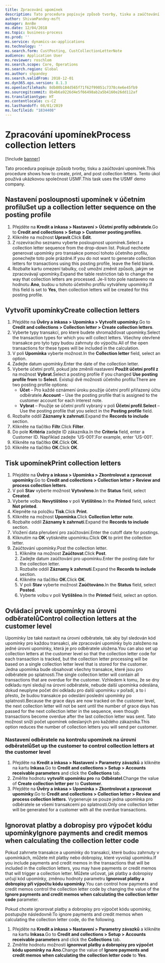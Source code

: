 ```yaml
---
title: Zpracování upomínek
description: Tato procedura popisuje způsob tvorby, tisku a zaúčtování upomínek.
author: ShivamPandey-msft
manager: AnnBe
ms.date: 12/04/2018
ms.topic: business-process
ms.prod: ''
ms.service: dynamics-ax-applications
ms.technology: ''
ms.search.form: CustPosting, CustCollectionLetterNote
audience: Application User
ms.reviewer: roschlom
ms.search.scope: Core, Operations
ms.search.region: Global
ms.author: shpandey
ms.search.validFrom: 2018-12-01
ms.dyn365.ops.version: 8.1.3
ms.openlocfilehash: 8db80b184d565f71f62f99051c7378c4e6e45fb9
ms.sourcegitcommit: 8b4b6a9226d4e5f66498ab2a5b4160e26dd112af
ms.translationtype: HT
ms.contentlocale: cs-CZ
ms.lasthandoff: 08/01/2019
ms.locfileid: "1834408"
---
```

# <a name="process-collection-letters"></a><span data-ttu-id="05304-103">Zpracování upomínek</span><span class="sxs-lookup"><span data-stu-id="05304-103">Process collection letters</span></span>

[!include [banner](../../includes/banner.md)]

<span data-ttu-id="05304-104">Tato procedura popisuje způsob tvorby, tisku a zaúčtování upomínek.</span><span class="sxs-lookup"><span data-stu-id="05304-104">This procedure shows how to create, print, and post collection letters.</span></span> <span data-ttu-id="05304-105">Tento úkol používá ukázkovou společnost USMF.</span><span class="sxs-lookup"><span data-stu-id="05304-105">This task uses the USMF demo company.</span></span>

## <a name="set-up-a-collection-letter-sequence-on-the-posting-profile"></a><span data-ttu-id="05304-106">Nastavení posloupnosti upomínek v účetním profilu</span><span class="sxs-lookup"><span data-stu-id="05304-106">Set up a collection letter sequence on the posting profile</span></span>
1. <span data-ttu-id="05304-107">Přejděte na **Kredit a inkasa > Nastavení > Účetní profily odběratele**.</span><span class="sxs-lookup"><span data-stu-id="05304-107">Go to **Credit and collections > Setup > Customer posting profiles**.</span></span>
2. <span data-ttu-id="05304-108">Klikněte na možnost **Upravit**.</span><span class="sxs-lookup"><span data-stu-id="05304-108">Click **Edit**.</span></span>
3. <span data-ttu-id="05304-109">Z rozevíracího seznamu vyberte posloupnost upomínek.</span><span class="sxs-lookup"><span data-stu-id="05304-109">Select a collection letter sequence from the drop-down list.</span></span> <span data-ttu-id="05304-110">Pokud nechcete generovat upomínky pro transakce pomocí tohoto účetního profilu, ponechejte toto pole prázdné.</span><span class="sxs-lookup"><span data-stu-id="05304-110">If you do not want to generate collection letters for transactions using this posting profile, leave the field blank.</span></span>  
4. <span data-ttu-id="05304-111">Rozbalte kartu omezení tabulky, což umožní změnit způsob, jakým se zpracovávají upomínky.</span><span class="sxs-lookup"><span data-stu-id="05304-111">Expand the table restriction tab to change the way that collection letters are processed.</span></span> <span data-ttu-id="05304-112">Je-li toto pole nastaveno na hodnotu **Ano**, budou u tohoto účetního profilu vytvářeny upomínky.</span><span class="sxs-lookup"><span data-stu-id="05304-112">If this field is set to **Yes**, then collection letters will be created for this posting profile.</span></span>  

## <a name="create-collection-letters"></a><span data-ttu-id="05304-113">Vytvořit upomínky</span><span class="sxs-lookup"><span data-stu-id="05304-113">Create collection letters</span></span>
1. <span data-ttu-id="05304-114">Přejděte na **Úvěry a inkasa > Upomínka > Vytvořit upomínky**.</span><span class="sxs-lookup"><span data-stu-id="05304-114">Go to **Credit and collections > Collection letter > Create collection letters**.</span></span>
2. <span data-ttu-id="05304-115">Vyberte typy transakcí, pro které budete shromažďovat upomínky.</span><span class="sxs-lookup"><span data-stu-id="05304-115">Select the transaction types for which you will collect letters.</span></span> <span data-ttu-id="05304-116">Všechny otevřené transakce pro tyto typy budou zahrnuty do výpočtu.</span><span class="sxs-lookup"><span data-stu-id="05304-116">All of the open transactions for these types will be included in the calculation.</span></span>  
2. <span data-ttu-id="05304-117">V poli **Upomínka** vyberte možnost.</span><span class="sxs-lookup"><span data-stu-id="05304-117">In the **Collection letter** field, select an option.</span></span>
3. <span data-ttu-id="05304-118">Zadejte datum upomínky.</span><span class="sxs-lookup"><span data-stu-id="05304-118">Enter the date of the collection letter.</span></span>
4. <span data-ttu-id="05304-119">Vyberte účetní profil, pokud jste změnili nastavení **Použít účetní profil z** na možnost **Vybrat**.</span><span class="sxs-lookup"><span data-stu-id="05304-119">Select a posting profile if you changed **Use posting profile from** to **Select**.</span></span> <span data-ttu-id="05304-120">Existují dvě možnosti účetního profilu:</span><span class="sxs-lookup"><span data-stu-id="05304-120">There are two posting profile options:</span></span>   
   - <span data-ttu-id="05304-121">**Účet** – Pro každé oznámení úroku použije účetní profil přiřazený účtu odběratele.</span><span class="sxs-lookup"><span data-stu-id="05304-121">**Account** – Use the posting profile that is assigned to the customer account for each interest note.</span></span>   
   - <span data-ttu-id="05304-122">**Vybrat** – Použije se účetní profil vybraný v poli **Účetní profil**.</span><span class="sxs-lookup"><span data-stu-id="05304-122">**Select** – Use the posting profile that you select in the **Posting profile** field.</span></span>  
5. <span data-ttu-id="05304-123">Rozbalte oddíl **Záznamy k zahrnutí**.</span><span class="sxs-lookup"><span data-stu-id="05304-123">Expand the **Records to include** section.</span></span>
6. <span data-ttu-id="05304-124">Klikněte na tlačítko **Filtr**.</span><span class="sxs-lookup"><span data-stu-id="05304-124">Click **Filter**.</span></span>
7. <span data-ttu-id="05304-125">Do pole **Kritéria** zadejte ID zákazníka.</span><span class="sxs-lookup"><span data-stu-id="05304-125">In the **Criteria** field, enter a Customer ID.</span></span> <span data-ttu-id="05304-126">Například zadejte 'US-001'.</span><span class="sxs-lookup"><span data-stu-id="05304-126">For example, enter 'US-001'.</span></span>
8. <span data-ttu-id="05304-127">Klikněte na tlačítko **OK**.</span><span class="sxs-lookup"><span data-stu-id="05304-127">Click **OK**.</span></span>
9. <span data-ttu-id="05304-128">Klikněte na tlačítko **OK**.</span><span class="sxs-lookup"><span data-stu-id="05304-128">Click **OK**.</span></span>

## <a name="print-collection-letters"></a><span data-ttu-id="05304-129">Tisk upomínek</span><span class="sxs-lookup"><span data-stu-id="05304-129">Print collection letters</span></span>
1. <span data-ttu-id="05304-130">Přejděte na **Úvěry a inkasa > Upomínka > Zkontrolovat a zpracovat upomínky**.</span><span class="sxs-lookup"><span data-stu-id="05304-130">Go to **Credit and collections > Collection letter > Review and process collection letters**.</span></span>
2. <span data-ttu-id="05304-131">V poli **Stav** vyberte možnost **Vytvořeno**.</span><span class="sxs-lookup"><span data-stu-id="05304-131">In the **Status** field, select **Created**.</span></span>
3. <span data-ttu-id="05304-132">Vyberte volbu **Nevytištěno** v poli **Vytištěno**.</span><span class="sxs-lookup"><span data-stu-id="05304-132">In the **Printed** field, select **Not printed**.</span></span>
4. <span data-ttu-id="05304-133">Klepněte na položku **Tisk**.</span><span class="sxs-lookup"><span data-stu-id="05304-133">Click **Print**.</span></span>
5. <span data-ttu-id="05304-134">Klikněte na možnost **Upomínka**.</span><span class="sxs-lookup"><span data-stu-id="05304-134">Click **Collection letter note**.</span></span>
6. <span data-ttu-id="05304-135">Rozbalte oddíl **Záznamy k zahrnutí**.</span><span class="sxs-lookup"><span data-stu-id="05304-135">Expand the **Records to include** section.</span></span>
7. <span data-ttu-id="05304-136">Vložení data přerušení pro zaúčtování.</span><span class="sxs-lookup"><span data-stu-id="05304-136">Enter the cutoff date for postings.</span></span>
8. <span data-ttu-id="05304-137">Kliknutím na **OK** vytiskněte upomínku.</span><span class="sxs-lookup"><span data-stu-id="05304-137">Click **OK** to print the collection letter.</span></span>
9. <span data-ttu-id="05304-138">Zaúčtování upomínky.</span><span class="sxs-lookup"><span data-stu-id="05304-138">Post the collection letter.</span></span>
   1. <span data-ttu-id="05304-139">Klikněte na možnost **Zaúčtovat**.</span><span class="sxs-lookup"><span data-stu-id="05304-139">Click **Post**.</span></span>
   2. <span data-ttu-id="05304-140">Zadejte datum zaúčtování pro upomínku.</span><span class="sxs-lookup"><span data-stu-id="05304-140">Enter the posting date for the collection letter.</span></span>
   3. <span data-ttu-id="05304-141">Rozbalte oddíl **Záznamy k zahrnutí**.</span><span class="sxs-lookup"><span data-stu-id="05304-141">Expand the **Records to include** section.</span></span>
   4. <span data-ttu-id="05304-142">Klikněte na tlačítko **OK**.</span><span class="sxs-lookup"><span data-stu-id="05304-142">Click **OK**.</span></span>
   5. <span data-ttu-id="05304-143">V poli **Stav** vyberte možnost **Zaúčtováno**.</span><span class="sxs-lookup"><span data-stu-id="05304-143">In the **Status** field, select **Posted**.</span></span>
   6. <span data-ttu-id="05304-144">Vyberte volbu v poli **Vytištěno**.</span><span class="sxs-lookup"><span data-stu-id="05304-144">In the **Printed** field, select an option.</span></span>

## <a name="control-collection-letters-at-the-customer-level"></a><span data-ttu-id="05304-145">Ovládací prvek upomínky na úrovni odběratelů</span><span class="sxs-lookup"><span data-stu-id="05304-145">Control collection letters at the customer level</span></span>
<span data-ttu-id="05304-146">Upomínky lze také nastavit na úrovni odběratele, tak aby byl sledován kód upomínky pro každou transakci, ale zpracování upomínky bylo založeno na jedné úrovni upomínky, která je pro odběratele uložena.</span><span class="sxs-lookup"><span data-stu-id="05304-146">You can also set up collection letters at the customer level so that the collection letter code for each transaction is tracked, but the collection letter processing will be based on a single collection letter level that is stored for the customer.</span></span> <span data-ttu-id="05304-147">Jedna upomínka bude obsahovat všechny transakce, které jsou pro odběratele po splatnosti.</span><span class="sxs-lookup"><span data-stu-id="05304-147">The single collection letter will contain all transactions that are overdue for the customer.</span></span> <span data-ttu-id="05304-148">Vzhledem k tomu, že se dny odkladu nyní sledují na úrovni odběratele, nebude další upomínka odeslána, dokud neuplyne počet dní odkladu pro další upomínku v pořadí, a to i přesto, že budou transakce po odeslání poslední upomínky po splatnosti.</span><span class="sxs-lookup"><span data-stu-id="05304-148">Because the grace days are now tracked on the customer level, the next collection letter will not be sent until the number of grace days has passed for the next collection letter in the sequence, even though transactions become overdue after the last collection letter was sent.</span></span> <span data-ttu-id="05304-149">Tato možnost sníží počet upomínek odeslaných pro každého zákazníka.</span><span class="sxs-lookup"><span data-stu-id="05304-149">This option reduces the number of collection letters you will send per customer.</span></span> 

### <a name="set-up-the-customer-to-control-collection-letters-at-the-customer-level"></a><span data-ttu-id="05304-150">Nastavení odběratele na kontrolu upomínek na úrovni odběratelů</span><span class="sxs-lookup"><span data-stu-id="05304-150">Set up the customer to control collection letters at the customer level</span></span>
1.  <span data-ttu-id="05304-151">Přejděte na **Kredit a inkasa > Nastavení > Parametry závazků** a klikněte na kartu **Inkasa**.</span><span class="sxs-lookup"><span data-stu-id="05304-151">Go to **Credit and collections > Setup > Accounts receivable parameters** and click the **Collections** tab.</span></span> 
2.  <span data-ttu-id="05304-152">Změňte hodnotu **vytvořit upomínku pro** na **Odběratel**.</span><span class="sxs-lookup"><span data-stu-id="05304-152">Change the value of **Create collection letter per** to **Customer**.</span></span> 
3.  <span data-ttu-id="05304-153">Přejděte na **Úvěry a inkasa > Upomínka > Zkontrolovat a zpracovat upomínky**.</span><span class="sxs-lookup"><span data-stu-id="05304-153">Go to **Credit and collections > Collection letter > Review and process collection letters**.</span></span> <span data-ttu-id="05304-154">Vygeneruje se pouze jedna upomínka pro odběratele se všemi transakcemi po splatnosti.</span><span class="sxs-lookup"><span data-stu-id="05304-154">Only one collection letter will be generated for a customer with all the overdue transactions.</span></span>

## <a name="ignore-payments-and-credit-memos-when-calculating-the-collection-letter-code"></a><span data-ttu-id="05304-155">Ignorovat platby a dobropisy pro výpočet kódu upomínky</span><span class="sxs-lookup"><span data-stu-id="05304-155">Ignore payments and credit memos when calculating the collection letter code</span></span>
<span data-ttu-id="05304-156">Pokud zahrnete transakce a upomínky do transakcí, které budou zahrnuty v upomínkách, můžete mít platby nebo dobropisy, které vyvolají upomínku.</span><span class="sxs-lookup"><span data-stu-id="05304-156">If you include payments and credit memos in the transactions that will be included in the collection letters, you may have payments or credit memos that will trigger a collection letter.</span></span> <span data-ttu-id="05304-157">Můžete určovat, jak platby a dobropisy určují kód upomínky, změnou hodnoty parametru **Ignorovat platby a dobropisy při výpočtu kódu upomínky**.</span><span class="sxs-lookup"><span data-stu-id="05304-157">You can control how payments and credit memos control the collection letter code by changing the value of the **Ignore payments and credit memos when calculating the collection letter code** parameter.</span></span> 

<span data-ttu-id="05304-158">Pokud chcete ignorovat platby a dobropisy pro výpočet kódu upomínky, postupujte následovně:</span><span class="sxs-lookup"><span data-stu-id="05304-158">To ignore payments and credit memos when calculating the collection letter code, do the following.</span></span>
1. <span data-ttu-id="05304-159">Přejděte na **Kredit a inkasa > Nastavení > Parametry závazků** a klikněte na kartu **Inkasa**.</span><span class="sxs-lookup"><span data-stu-id="05304-159">Go to **Credit and collections > Setup > Accounts receivable parameters** and click the **Collections** tab.</span></span> 
2. <span data-ttu-id="05304-160">Změňte hodnotu možnosti **ignorovat platby a dobropisy pro výpočet kódu upomínky na** **Ano**.</span><span class="sxs-lookup"><span data-stu-id="05304-160">Change the value of **Ignore payments and credit memos when calculating the collection letter code** to **Yes**.</span></span>

